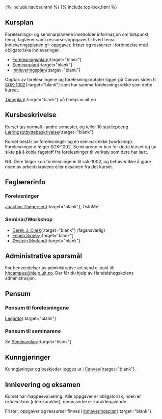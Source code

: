 {% include navbar.html %} {% include top-box.html %} <!-- Kode for å inkludere boksen på toppen av siden. Se _config.yml for å gjøre endringer. -->

## Kursplan  

Forelesnings- og seminarplanene inneholder informasjon om tidspunkt, tema, faglærer samt ressurser/oppgaver til hvert tema.  
Innleveringsplanen gir oppgaver, frister og ressurser i forbindelse med obligatoriske innleveringer.  

- [Forelesningsplan](forelesningsplan.md){:target="blank"}
- [Seminarplan](seminarplan.md){:target="blank"}
- [Innleveringsplan](innleveringer.md){:target="blank"}   

Opptak av forelesningene og forelesningsnotater ligger på Canvas siden til [SOK-1002](https://uit.instructure.com/courses/25810){:target="blank"} som har samme forelesningsrekke som dette kurset.



[Timeplan](https://timeplan.uit.no/emne_timeplan.php?sem=22v&module[%20]=SOK-1006-1#week-49){:target="blank"} på timeplan.uit.no


## Kursbeskrivelse 

Kurset tas normalt i andre semester, og teller 10 studiepoeng.  
[Læringsutbyttebeskrivelse](https://uit.no/utdanning/emner/emne?p_document_id=743172){:target="blank"}   

Kurset består av forelesninger og en seminarrekke (workshop). Forelesningene følger SOK-1002. Seminarene er kun for dette kurset og tar sikte på å koble fagstoff fra forelesninger til verktøy som dere har lært.   

NB. Dere følger kun forelesningene til sok-1002, og behøver ikke å gjøre noen av arbeidskravene eller eksamen fra det kurset.   

## Faglærerinfo  

### Forelesninger 

[Joachim Thøgersen](https://www.oslomet.no/om/ansatt/joachim/){:target="blank"}, OsloMet

### Seminar/Workshop

- [Derek J. Clark](https://uit.no/ansatte/derek.clark){:target="blank"} (fagansvarlig)
- [Espen Sirnes](https://uit.no/ansatte/person?p_document_id=41418){:target="blank"}
- [Øystein Myrland](https://uit.no/ansatte/person?p_document_id=41412){:target="blank"} 
 

## Administrative spørsmål

For henvendelser av administrative art send e-post til: <hhcampus@hjelp.uit.no>. Der får du hjelp av Handelshøgskolens administrasjon.


## Pensum  

### Pensum til forelesningene

[Leganto](https://bibsys-c.alma.exlibrisgroup.com/leganto/readinglist/lists/8768094470002205?institute=47BIBSYS_UBTO&auth=SAML){:target="blank"}  

### Pensum til seminarene   
Se [Seminarplan](seminarplan.md){:target="blank"}    




## Kunngjøringer  

Kunngjøringer og beskjeder legges ut i [Canvas](https://uit.instructure.com/courses/25566){:target="blank"}.


## Innlevering og eksamen  

Kurset har mappeevaluering. Alle oppgaver er obligatorisk; noen er _arbeidskrav_ (uten karakter), mens andre er karaktergivende.  

Frister, oppgaver og ressurser finnes i [innleveringsplan](innleveringer.md){:target="blank"}.    

 




